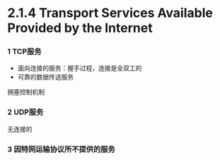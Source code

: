 # 2.1.4 Transport Services Available Provided by the Internet

### 1 TCP服务

- 面向连接的服务：握手过程，连接是全双工的
- 可靠的数据传送服务

拥塞控制机制

### 2 UDP服务

无连接的

### 3 因特网运输协议所不提供的服务